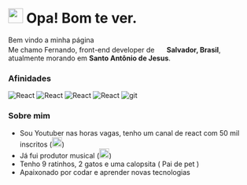 

<h1><img src="https://emojis.slackmojis.com/emojis/images/1531849430/4246/blob-sunglasses.gif?1531849430" width="30"/> Opa! Bom te ver.</h1>

<p>Bem vindo a minha página</br> Me chamo Fernando, front-end developer de <img src="https://img.icons8.com/?size=512&id=zHmH8HpOmM90&format=png" width="17"/> <b>Salvador, Brasil</b>, atualmente morando em <b>Santo Antônio de Jesus</b>. </p>

<h3>Afinidades</h3>
<p>
  <img alt="React" src="https://img.shields.io/badge/-React-45b8d8?style=flat-square&logo=react&logoColor=white" /> 
  <img alt="React" src="https://img.shields.io/badge/Javascript-black?logo=javascript" /> 
  <img alt="React" src="https://img.shields.io/badge/HTML5-crimson?logo=html5&logoColor=black" /> 
  <img alt="React" src="https://img.shields.io/badge/CSS3-lightblue?logo=css3&logoColor=black" />
  <img alt="git" src="https://img.shields.io/badge/-Git-F05032?style=flat-square&logo=git&logoColor=white" />
</p>

<h3>Sobre mim</h3>
<ul>
  <li>Sou Youtuber nas horas vagas, tenho um canal de react com 50 mil inscritos (<a href="https://www.youtube.com/@Nixienaga"><img src="https://img.icons8.com/?size=512&id=19318&format=png" width="20"></a>)</li>
  <li>Já fui produtor musical (<a href="https://soundcloud.com/kohansz"><img src="https://img.icons8.com/?size=512&id=13669&format=png" width="20"></a>)</li>
  <li>Tenho 9 ratinhos, 2 gatos e uma calopsita ( Pai de pet ) </li>
  <li>Apaixonado por codar e aprender novas tecnologias</li>
</ul>
